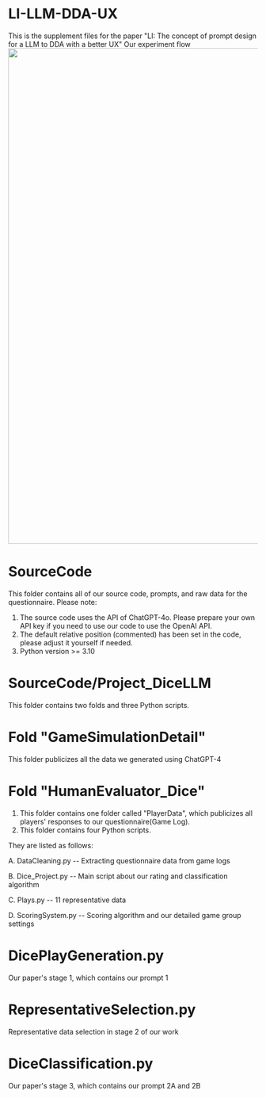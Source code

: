 # LI-LLM-DDA-UX
This is the supplement files for the paper "LI: The concept of prompt design for a LLM to DDA with a better UX"
Our experiment flow
<img src="https://github.com/Lxx007/LI-LLM-DDA-UX/Flow.png" width="1000" />
# SourceCode
This folder contains all of our source code, prompts, and raw data for the questionnaire.
Please note:
1. The source code uses the API of ChatGPT-4o. Please prepare your own API key if you need to use our code to use the OpenAI API.
2. The default relative position (commented) has been set in the code, please adjust it yourself if needed.
3. Python version >= 3.10
# SourceCode/Project_DiceLLM
This folder contains two folds and three Python scripts.
# Fold "GameSimulationDetail"
This folder publicizes all the data we generated using ChatGPT-4
# Fold "HumanEvaluator_Dice"
1. This folder contains one folder called "PlayerData", which publicizes all players' responses to our questionnaire(Game Log).
2. This folder contains four Python scripts.

They are listed as follows:

A. DataCleaning.py -- Extracting questionnaire data from game logs

B. Dice_Project.py -- Main script about our rating and classification algorithm

C. Plays.py -- 11 representative data

D. ScoringSystem.py -- Scoring algorithm and our detailed game group settings
# DicePlayGeneration.py
Our paper's stage 1, which contains our prompt 1
# RepresentativeSelection.py
Representative data selection in stage 2 of our work
# DiceClassification.py
Our paper's stage 3, which contains our prompt 2A and 2B
